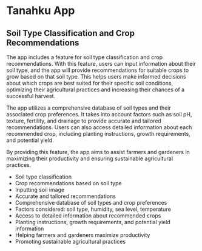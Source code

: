 # Tanahku App

## Soil Type Classification and Crop Recommendations

The app includes a feature for soil type classification and crop recommendations. With this feature, users can input information about their soil type, and the app will provide recommendations for suitable crops to grow based on that soil type. This helps users make informed decisions about which crops are best suited for their specific soil conditions, optimizing their agricultural practices and increasing their chances of a successful harvest.

The app utilizes a comprehensive database of soil types and their associated crop preferences. It takes into account factors such as soil pH, texture, fertility, and drainage to provide accurate and tailored recommendations. Users can also access detailed information about each recommended crop, including planting instructions, growth requirements, and potential yield.

By providing this feature, the app aims to assist farmers and gardeners in maximizing their productivity and ensuring sustainable agricultural practices.

- Soil type classification
- Crop recommendations based on soil type
- Inputting soil image
- Accurate and tailored recommendations
- Comprehensive database of soil types and crop preferences
- Factors considered: soil type, humidity, sea level, temperature
- Access to detailed information about recommended crops
- Planting instructions, growth requirements, and potential yield information
- Helping farmers and gardeners maximize productivity
- Promoting sustainable agricultural practices


